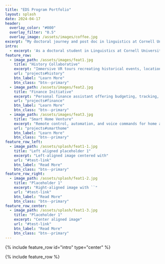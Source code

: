 ```yaml
---
title: "EDS Program Portfolio"
layout: splash
date: 2024-04-17
header:
  overlay_color: "#000"
  overlay_filter: "0.5"
  overlay_image: /assets/images/coffee.jpg
excerpt: "My doctoral journey and post doc in linguistics at Cornell University involves rigorous research, deep exploration, and scholarly contributions to the field."
intro: 
  - excerpt: 'As a doctoral student in Linguistics at Cornell University, I delve into complex areas such as syntax, phonology, morphology, semantics, pragmatics, historical linguistics, sociolinguistics, psycholinguistics, computational linguistics, corpus linguistics, typology, laboratory research, and fieldwork.'
feature_row:
  - image_path: /assets/images/feat1.jpg
    title: "History Collaborative"
    excerpt: "Immersive VR tours recreating historical events, locations, and periods."
    url: "projects#history"
    btn_label: "Learn More"
    btn_class: "btn--primary"
  - image_path: /assets/images/feat2.jpg
    title: "Finance Initiative"
    excerpt: "Personal finance assistant offering budgeting, tracking, and recommendations"
    url: "projects#finance"
    btn_label: "Learn More"
    btn_class: "btn--primary"
  - image_path: /assets/images/feat3.jpg
    title: "Smart Home Venture"
    excerpt: "Remote control, automation, and voice commands for home appliances and devices"
    url: "projects#smarthome"
    btn_label: "Learn More"
    btn_class: "btn--primary"
feature_row_left:
  - image_path: /assets/splash/feat1-1.jpg
    title: "Left aligned placeholder 1"
    excerpt: "Left-aligned image centered with"
    url: "#test-link"
    btn_label: "Read More"
    btn_class: "btn--primary"
feature_row_right:
  - image_path: /assets/splash/feat1-2.jpg
    title: "Placeholder 1"
    excerpt: "Right-aligned image with ``"
    url: "#test-link"
    btn_label: "Read More"
    btn_class: "btn--primary"
feature_row_center:
  - image_path: /assets/splash/feat1-3.jpg
    title: "Placeholder 1"
    excerpt: "Center aligned image"
    url: "#test-link"
    btn_label: "Read More"
    btn_class: "btn--primary"
---
```


{% include feature_row id="intro" type="center" %}

{% include feature_row %}
